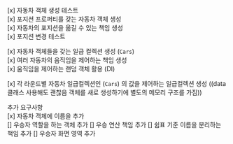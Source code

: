 [x] 자동차 객체 생성 테스트  
[x] 포지션 프로퍼티를 갖는 자동차 객체 생성  
[x] 자동차의 포지션을 옮길 수 있는 책임 생성  
[x] 포지션 변경 테스트  

[x] 자동차 객체들을 갖는 일급 컬렉션 생성 (`Cars`)  
[x] 여러 자동차의 움직임을 제어하는 책임 생성  
[x] 움직임을 제어하는 랜덤 객체 활용 (DI)  

[x] 각 라운드별 자동차 일급컬렉션인 (`Cars`) 의 값을 제어하는 일급컬렉션 생성 ((data 클래스 사용해도 괜찮음 객체를 새로 생성하기에 별도의 메모리 구조를 가짐))  


추가 요구사항  
[x] 자동차 객체에 이름을 추가  
[] 우승자 역할을 하는 객체 추가
    [] 우승 연산 책임 추가
[] 쉼표 기준 이름을 분리하는 책임 추가
[] 우승자 화면 영역 추가
